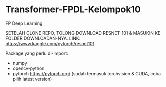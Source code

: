 # Transformer-FPDL-Kelompok10
FP Deep Learning

SETELAH CLONE REPO, TOLONG DOWNLOAD RESNET-101 & MASUKIN KE FOLDER DOWNLOADAN-NYA. LINK:
https://www.kaggle.com/pytorch/resnet101

Package yang perlu di-import:
- numpy
- opencv-python
- pytorch https://pytorch.org/ (sudah termasuk torchvision & CUDA, coba pilih latest version)
